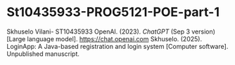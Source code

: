 # St10435933-PROG5121-POE-part-1
Skhuselo Vilani- ST10435933
OpenAI. (2023). *ChatGPT* (Sep 3 version) [Large language model]. https://chat.openai.com
Skhuselo. (2025). LoginApp: A Java-based registration and login system [Computer software]. Unpublished manuscript.
